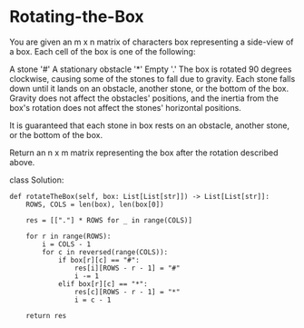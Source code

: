 # Rotating-the-Box

You are given an m x n matrix of characters box representing a side-view of a box. Each cell of the box is one of the following:

A stone '#'
A stationary obstacle '*'
Empty '.'
The box is rotated 90 degrees clockwise, causing some of the stones to fall due to gravity. Each stone falls down until it lands on an obstacle, another stone, or the bottom of the box. Gravity does not affect the obstacles' positions, and the inertia from the box's rotation does not affect the stones' horizontal positions.

It is guaranteed that each stone in box rests on an obstacle, another stone, or the bottom of the box.

Return an n x m matrix representing the box after the rotation described above.

class Solution:

    def rotateTheBox(self, box: List[List[str]]) -> List[List[str]]:
        ROWS, COLS = len(box), len(box[0])

        res = [["."] * ROWS for _ in range(COLS)]

        for r in range(ROWS):
            i = COLS - 1
            for c in reversed(range(COLS)):
                if box[r][c] == "#":
                    res[i][ROWS - r - 1] = "#"
                    i -= 1
                elif box[r][c] == "*":
                    res[c][ROWS - r - 1] = "*"
                    i = c - 1

        return res
